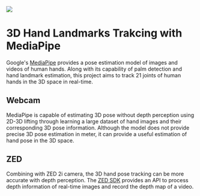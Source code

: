 <img src="img/demo.gif">

# 3D Hand Landmarks Trakcing with MediaPipe
Google's [MediaPipe](https://google.github.io/mediapipe/) provides a pose estimation model of images and videos of human hands. Along with its capability of palm detection and hand landmark estimation, this project aims to track 21 joints of human hands in the 3D space in real-time. 


## Webcam
MediaPipe is capable of estimating 3D pose without depth perception using 2D-3D lifting through learning a large dataset of hand images and their corresponding 3D pose information. Although the model does not provide precise 3D pose estimation in meter, it can provide a useful estimation of hand pose in the 3D space.

## ZED
Combining with ZED 2i camera, the 3D hand pose tracking can be more accurate with depth perception. The [ZED SDK](https://www.stereolabs.com/developers/release/) provides an API to process depth information of real-time images and record the depth map of a video.
